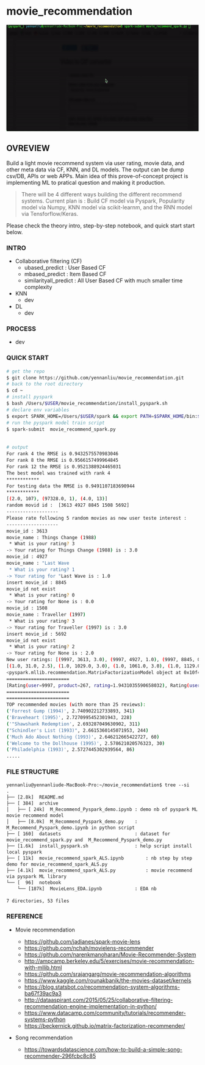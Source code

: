 
# movie_recommendation

<img src="./images/model_demo.gif" width="600" height="279">


## OVREVIEW 
Build a light movie recommend system via user rating, movie data, and other meta data via CF, KNN, and DL models. The output can be dump csv/DB, APIs or web APPs. 
Main idea of this prove-of-concept project is implementing ML to pratical question and making it production. 

> There will be 4 different ways building the different recommend systems.
  Current plan is : Build CF model via Pyspark, Popularity model via Numpy, KNN model via scikit-learnm, and the RNN model via Tensforflow/Keras. 

Please check the theory intro, step-by-step notebook, and quick start start below.


### INTRO


- Collaborative filtering (CF)
	- ubased_predict : User Based CF
	- mbased_predict : Item Based CF
	- similarityall_predict : All User Based CF with much smaller time complexity
- KNN 
	- dev 
- DL 
	- dev 




### PROCESS  
- dev 


### QUICK START 


```bash 
# get the repo 
$ git clone https://github.com/yennanliu/movie_recommendation.git
# back to the root directory 
$ cd ~
# install pyspark
$ bash /Users/$USER/movie_recommendation/install_pyspark.sh
# declare env variables  
$ export SPARK_HOME=/Users/$USER/spark && export PATH=$SPARK_HOME/bin:$PATH
# run the pyspark model train script 
$ spark-submit  movie_recommend_spark.py 
```
```bash

# output 
For rank 4 the RMSE is 0.9432575570983046
For rank 8 the RMSE is 0.9566157499964845
For rank 12 the RMSE is 0.9521388924465031
The best model was trained with rank 4
************
For testing data the RMSE is 0.9491107183690944
************
[(2.0, 107), (97328.0, 1), (4.0, 13)]
random movid id :  [3613 4927 8845 1508 5692]
-------------------
Please rate following 5 random movies as new user teste interest : 
-------------------
movie_id : 3613
movie_name : Things Change (1988)
 * What is your rating? 3
-> Your rating for Things Change (1988) is : 3.0
movie_id : 4927
movie_name : "Last Wave
 * What is your rating? 1
-> Your rating for "Last Wave is : 1.0
insert movie_id : 8845
movie_id not exist
 * What is your rating? 0
-> Your rating for None is : 0.0
movie_id : 1508
movie_name : Traveller (1997)
 * What is your rating? 3
-> Your rating for Traveller (1997) is : 3.0
insert movie_id : 5692
movie_id not exist
 * What is your rating? 2
-> Your rating for None is : 2.0
New user ratings: [(9997, 3613, 3.0), (9997, 4927, 1.0), (9997, 8845, 0.0), (9997, 1508, 3.0), (9997, 5692, 2.0)]
[(1.0, 31.0, 2.5), (1.0, 1029.0, 3.0), (1.0, 1061.0, 3.0), (1.0, 1129.0, 2.0), (1.0, 1172.0, 4.0), (1.0, 1263.0, 2.0), (1.0, 1287.0, 2.0), (1.0, 1293.0, 2.0), (1.0, 1339.0, 3.5), (1.0, 1343.0, 2.0)]
<pyspark.mllib.recommendation.MatrixFactorizationModel object at 0x10f4b1240>
=======================
[Rating(user=9997, product=267, rating=1.9431035590658032), Rating(user=9997, product=18, rating=2.4471404575434224), Rating(user=9997, product=227, rating=1.8898669807166826), Rating(user=9997, product=639, rating=1.2313836204250688), Rating(user=9997, product=630, rating=2.0651897033288247), Rating(user=9997, product=248, rating=0.9056995408584969), Rating(user=9997, product=183, rating=1.096099378407863), Rating(user=9997, product=62, rating=2.3965661520727375), Rating(user=9997, product=318, rating=2.693287049630902), Rating(user=9997, product=6, rating=2.403548622949053)]
=======================
=======================
TOP recommended movies (with more than 25 reviews):
('Forrest Gump (1994)', 2.740902212733893, 341)
('Braveheart (1995)', 2.7270995452301943, 228)
('"Shawshank Redemption', 2.693287049630902, 311)
("Schindler's List (1993)", 2.6615360145071953, 244)
('Much Ado About Nothing (1993)', 2.646212665422727, 60)
('Welcome to the Dollhouse (1995)', 2.578621020576323, 30)
('Philadelphia (1993)', 2.5727445302939564, 86)
.....
```



### FILE STRUCTURE 
```
yennanliu@yennanliude-MacBook-Pro:~/movie_recommendation$ tree --si
.
├── [2.8k]  README.md
├── [ 384]  archive
│   ├── [ 24k]  M_Recommend_Pyspark_demo.ipynb : demo nb of pyspark ML movie recommend model
│   ├── [8.0k]  M_Recommend_Pyspark_demo.py    : M_Recommend_Pyspark_demo.ipynb in python script 
├── [ 160]  datasets                           : dataset for movie_recommend_spark.py and  M_Recommend_Pyspark_demo.py
├── [1.6k]  install_pyspark.sh                 : help script install local pyspark 
├── [ 11k]  movie_recommend_spark_ALS.ipynb        : nb step by step demo for movie_recommend_spark_ALS.py
├── [4.1k]  movie_recommend_spark_ALS.py           : movie recommend via pyspark ML library  
└── [  96]  notebook
    └── [187k]  MovieLens_EDA.ipynb            : EDA nb 

7 directories, 53 files
```



### REFERENCE 

- Movie recommendation 
	- https://github.com/jadianes/spark-movie-lens
	- https://github.com/nchah/movielens-recommender
	- https://github.com/narenkmanoharan/Movie-Recommender-System
	- http://ampcamp.berkeley.edu/5/exercises/movie-recommendation-with-mllib.html
	- https://github.com/srajangarg/movie-recommendation-algorithms
	- https://www.kaggle.com/rounakbanik/the-movies-dataset/kernels
	- https://blog.statsbot.co/recommendation-system-algorithms-ba67f39ac9a3
	- http://dataaspirant.com/2015/05/25/collaborative-filtering-recommendation-engine-implementation-in-python/
	- https://www.datacamp.com/community/tutorials/recommender-systems-python
	- https://beckernick.github.io/matrix-factorization-recommender/


- Song recommendation
	- https://towardsdatascience.com/how-to-build-a-simple-song-recommender-296fcbc8c85







